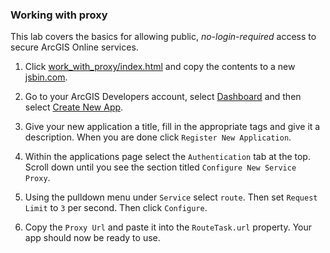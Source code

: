 ### Working with proxy

This lab covers the basics for allowing public, _no-login-required_ access to secure ArcGIS Online services. 

1. Click [work_with_proxy/index.html](../work_with_proxy/index.html) and copy the contents to a new [jsbin.com](http://jsbin.com).

2. Go to your ArcGIS Developers account, select [Dashboard](https://developers.arcgis.com/dashboard) and then select [Create New App](https://developers.arcgis.com/applications/#/new/).

3. Give your new application a title, fill in the appropriate tags and give it a description. When you are done click `Register New Application`.

4. Within the applications page select the `Authentication` tab at the top. Scroll down until you see the section titled `Configure New Service Proxy`.

5. Using the pulldown menu under `Service` select `route`. Then set `Request Limit` to `3` per second. Then click `Configure`.

6. Copy the `Proxy Url` and paste it into the `RouteTask.url` property. Your app should now be ready to use.
